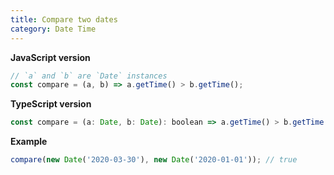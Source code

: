 ```yaml
---
title: Compare two dates
category: Date Time
---
```


**JavaScript version**

```js
// `a` and `b` are `Date` instances
const compare = (a, b) => a.getTime() > b.getTime();
```

**TypeScript version**

```js
const compare = (a: Date, b: Date): boolean => a.getTime() > b.getTime();
```

**Example**

```js
compare(new Date('2020-03-30'), new Date('2020-01-01')); // true
```
